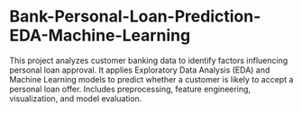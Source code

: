 # Bank-Personal-Loan-Prediction-EDA-Machine-Learning
This project analyzes customer banking data to identify factors influencing personal loan approval. It applies Exploratory Data Analysis (EDA) and Machine Learning models to predict whether a customer is likely to accept a personal loan offer. Includes preprocessing, feature engineering, visualization, and model evaluation.
